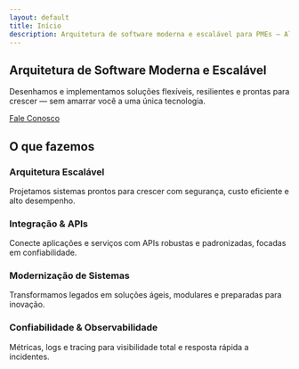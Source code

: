```yaml
---
layout: default
title: Início
description: Arquitetura de software moderna e escalável para PMEs — Alurit Tech.
---
```


<section class="hero">
  <h1>Arquitetura de Software Moderna e Escalável</h1>
  <p>Desenhamos e implementamos soluções flexíveis, resilientes e prontas para crescer — sem amarrar você a uma única tecnologia.</p>
  <a class="cta" href="{{ site.baseurl }}/contato/">Fale Conosco</a>
</section>

<section>
  <h2>O que fazemos</h2>
  <div class="grid">
    <div class="card">
      <h3>Arquitetura Escalável</h3>
      <p>Projetamos sistemas prontos para crescer com segurança, custo eficiente e alto desempenho.</p>
    </div>
    <div class="card">
      <h3>Integração & APIs</h3>
      <p>Conecte aplicações e serviços com APIs robustas e padronizadas, focadas em confiabilidade.</p>
    </div>
    <div class="card">
      <h3>Modernização de Sistemas</h3>
      <p>Transformamos legados em soluções ágeis, modulares e preparadas para inovação.</p>
    </div>
    <div class="card">
      <h3>Confiabilidade & Observabilidade</h3>
      <p>Métricas, logs e tracing para visibilidade total e resposta rápida a incidentes.</p>
    </div>
  </div>
</section>